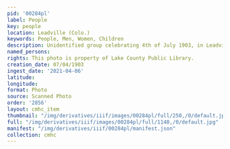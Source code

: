 ```yaml
---
pid: '00284pl'
label: People
key: people
location: Leadville (Colo.)
keywords: People, Men, Women, Children
description: Unidentified group celebrating 4th of July 1903, in Leadville, Colorado
named_persons: 
rights: This photo is property of Lake County Public Library.
creation_date: 07/04/1903
ingest_date: '2021-04-06'
latitude: 
longitude: 
format: Photo
source: Scanned Photo
order: '2856'
layout: cmhc_item
thumbnail: "/img/derivatives/iiif/images/00284pl/full/250,/0/default.jpg"
full: "/img/derivatives/iiif/images/00284pl/full/1140,/0/default.jpg"
manifest: "/img/derivatives/iiif/00284pl/manifest.json"
collection: cmhc
---
```


